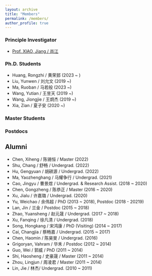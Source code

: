 ```yaml
---
layout: archive
title: "Members"
permalink: /members/
author_profile: true
---
```


<!-- {% include base_path %}


{% for post in site.members %}
  {% include archive-single.html %}
{% endfor %}
 -->

### Principle Investigator

* [Prof. XIAO, Jiang / 肖江](../_members/xiaojiang.md)

### Ph.D. Students

* Huang, Rongzhi / 黄荣郅 (2023 ~ )
* Liu, Yunwen / 刘允文 (2019 ~)
* Ma, Ruoban / 马若般 (2023 ~)
* Wang, Yutian / 王昱天 (2019 ~)
* Wang, Jiongjie / 王炯杰 (2019 ~)
* Xia, Zian / 夏子安 (2020 ~)

### Master Students

### Postdocs

## Alumni

* Chen, Xiheng / 陈锡恒 / Master (2022) 
* Shu, Chang / 舒畅 / Undergrad. (2022)
* Hu, Gengyuan / 胡耕源 / Undergrad. (2022) 
* Ma, Yaozhenghang / 马耀争行 / Undergrad. (2021) 
* Cao, Jingyu / 曹景煜 / Undergrad. & Research Assist. (2018 ~ 2020)
* Chen, Gongzheng / 陈恭正 / Master (2016 ~ 2020)
* Xu, Jialu / 许嘉璐 / Undergrad. (2020)
* Yu, Weichao / 余伟超 / PhD (2013 ~ 2018), Postdoc (2018 - 20219)
* Lan, Jin / 兰金 / Postdoc (2015 ~ 2018)
* Zhao, Yuansheng / 赵元晟 / Undergrad. (2017 ~ 2018)
* Xu, Fanqing / 徐凡清 / Undergrad. (2018)
* Song, Hongkang / 宋鸿康 / PhD (Visiting) (2014 ~ 2017)
* Cai, Changjia / 蔡畅嘉 / Undergrad. (2015 ~ 2017)
* Chen, Haomin / 陈昊旻 / Undergrad. (2016)
* Grigoryan, Vahram / 华禾 / Postdoc (2012 ~ 2014)
* Guo, Wei / 郭威 / PhD (2011 ~ 2014)
* Shi, Haosheng / 史豪晟 / Master (2011 ~ 2014)
* Zhou, Lingjun / 周凌君 / Master (2011 ~ 2014)
* Lin, Jie / 林杰/ Undergrad. (2010 ~ 2011)